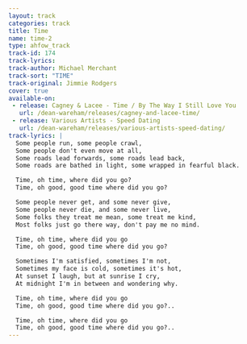 ```yaml
---
layout: track
categories: track
title: Time
name: time-2
type: ahfow_track
track-id: 174
track-lyrics: 
track-author: Michael Merchant
track-sort: "TIME"
track-original: Jimmie Rodgers
cover: true
available-on:
 - release: Cagney & Lacee - Time / By The Way I Still Love You
   url: /dean-wareham/releases/cagney-and-lacee-time/
 - release: Various Artists - Speed Dating
   url: /dean-wareham/releases/various-artists-speed-dating/
track-lyrics: |
  Some people run, some people crawl,
  Some people don't even move at all,
  Some roads lead forwards, some roads lead back,
  Some roads are bathed in light, some wrapped in fearful black.

  Time, oh time, where did you go?
  Time, oh good, good time where did you go?

  Some people never get, and some never give,
  Some people never die, and some never live,
  Some folks they treat me mean, some treat me kind,
  Most folks just go there way, don't pay me no mind.

  Time, oh time, where did you go
  Time, oh good, good time where did you go?

  Sometimes I'm satisfied, sometimes I'm not,
  Sometimes my face is cold, sometimes it's hot,
  At sunset I laugh, but at sunrise I cry,
  At midnight I'm in between and wondering why.

  Time, oh time, where did you go
  Time, oh good, good time where did you go?.. 

  Time, oh time, where did you go
  Time, oh good, good time where did you go?.. 
---
```

